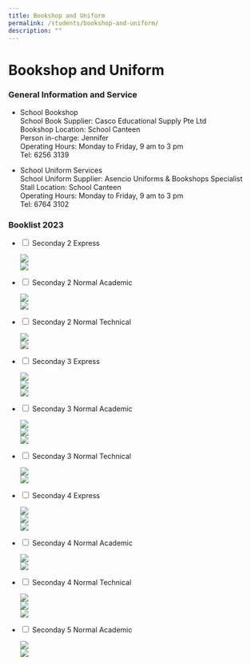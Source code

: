 ```yaml
---
title: Bookshop and Uniform
permalink: /students/bookshop-and-uniform/
description: ""
---
```

# **Bookshop and Uniform**

### General Information and Service

*   School Bookshop  
    School Book Supplier: Casco Educational Supply Pte Ltd  
    Bookshop Location: School Canteen  
    Person in-charge: Jennifer  
    Operating Hours: Monday to Friday, 9 am to 3 pm  
    Tel: 6256 3139

*   School Uniform Services  
    School Uniform Supplier: Asencio Uniforms & Bookshops Specialist  
    Stall Location: School Canteen  
    Operating Hours: Monday to Friday, 9 am to 3 pm  
    Tel: 6764 3102

### Booklist 2023




<ul class="jekyllcodex_accordion">
  <li>
    <input type="checkbox" id="accordion1">
    <label for="accordion1">Seconday 2 Express</label>
    <div>
      <p><img src="/images/Binder1_Page_01-scaled.jpg"><br><img src="/images/Binder1_Page_02-scaled.jpg"></p>
    </div>
	</li>
	  <li>
    <input type="checkbox" id="accordion2">
    <label for="accordion2">Seconday 2 Normal Academic</label>
    <div>
      <p><img src="/images/Binder1_Page_03-scaled.jpg"><br><img src="/images/Binder1_Page_04-scaled.jpg"></p>
    </div>
	</li>
		  <li>
    <input type="checkbox" id="accordion3">
    <label for="accordion3">Seconday 2 Normal Technical</label>
    <div>
      <p><img src="/images/Binder1_Page_05-scaled.jpg"><br><img src="/images/Binder1_Page_06-scaled.jpg"></p>
    </div>
	</li>
		<li>
    <input type="checkbox" id="accordion4">
    <label for="accordion4">Seconday 3 Express</label>
    <div>
      <p><img src="/images/Binder1_Page_07-scaled.jpg"><br><img src="/images/Binder1_Page_08-scaled.jpg"><br><img src="/images/Binder1_Page_09-scaled.jpg"></p>
    </div>
	</li>
		<li>
    <input type="checkbox" id="accordion5">
    <label for="accordion5">Seconday 3 Normal Academic</label>
    <div>
      <p><img src="/images/Binder1_Page_10-scaled.jpg"><br><img src="/images/Binder1_Page_11-scaled.jpg"><br><img src="/images/Binder1_Page_12-scaled.jpg"></p>
    </div>
	</li>
			<li>
    <input type="checkbox" id="accordion6">
    <label for="accordion6">Seconday 3 Normal Technical</label>
    <div>
      <p><img src="/images/Binder1_Page_13-scaled.jpg"><br><img src="/images/Binder1_Page_14-scaled.jpg"></p>
    </div>
	</li>
			<li>
    <input type="checkbox" id="accordion7">
    <label for="accordion7">Seconday 4 Express</label>
    <div>
      <p><img src="/images/Binder1_Page_15-scaled.jpg"><br><img src="/images/Binder1_Page_16-scaled.jpg"><br><img src="/images/Binder1_Page_17-scaled.jpg"></p>
    </div>
	</li>
			<li>
    <input type="checkbox" id="accordion8">
    <label for="accordion8">Seconday 4 Normal Academic</label>
    <div>
      <p><img src="/images/Binder1_Page_18-scaled.jpg"><br><img src="/images/Binder1_Page_19-scaled.jpg"></p>
    </div>
	</li>
				<li>
    <input type="checkbox" id="accordion9">
    <label for="accordion9">Seconday 4 Normal Technical</label>
    <div>
      <p><img src="/images/Binder1_Page_20-scaled.jpg"><br><img src="/images/Binder1_Page_21-scaled.jpg"><br><img src="/images/Binder1_Page_22-scaled.jpg"></p>
    </div>
	</li>
				<li>
    <input type="checkbox" id="accordion10">
    <label for="accordion10">Seconday 5 Normal Academic</label>
    <div>
      <p><img src="/images/Binder1_Page_23-scaled.jpg"><br><img src="/images/Binder1_Page_24-scaled.jpg"></p>
    </div>
	</li>
	</ul>